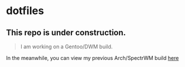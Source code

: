 # dotfiles

## This repo is under construction.  

> I am working on a Gentoo/DWM build.


In the meanwhile, you can view my previous Arch/SpectrWM build [here](https://github.com/tomkonidas/dotfiles/tree/spectrwm)
